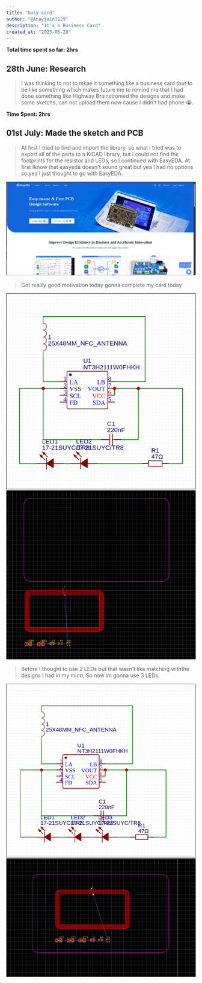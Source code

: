 ```yaml
---
title: "busy-card"
author: "@Anayjain1129"
description: "It's s Business Card"
created_at: "2025-06-28"
---
```


**Total time spent so far: 2hrs**

## 28th June: Research
> I was thinking to not to mkae it something like a business card tbut to be like something which makes future me to remind me that I had done something like Highway
> Brainstromed the designs and make some sketchs, can not upload them now cause I didn't had phone 😭.

**Time Spent: 2hrs**

## 01st July: Made the sketch and PCB 
>At first I tried to find and import the library, so what i tried was to export all of the parts to a KiCAD library, but I could not find the footprints for the resistor and LEDs, so I continued with EasyEDA.
>At first Iknow that easyeda doesn't sound great but yea I had no options so yea I just thought to go with EasyEDA.

![](/images/easyeda.png)

>Got reallly good motivation today gonna complete my card today

![](/images/sch_1.png)
![](/images/1.png)

>Before I thought to use 2 LEDs but that wasn't like matching withthe designs I had in my mind, So now im gonna use 3 LEDs.

![](/images/sch_2.png)
![](/images/2.png)
